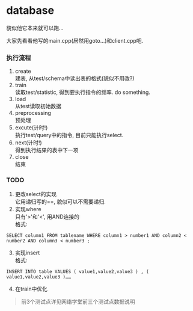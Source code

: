 database
========
貌似他它本来就可以跑... 

大家先看看他写的main.cpp(居然用goto...)和client.cpp吧.

### 执行流程
1. create  
建表, 从test/schema中读出表的格式(貌似不用改?)
2. train  
读取test/statistic, 得到要执行指令的频率. do something.
3. load  
从test读取初始数据
4. preprocessing  
预处理
5. excute(计时!)  
执行test/query中的指令, 目前只能执行select.
6. next(计时!)  
得到执行结果的表中下一项
7. close  
结束

### TODO
1. 更改select的实现  
它用递归写的==, 貌似可以不需要递归.
2. 实现where  
只有'>'和'<', 用AND连接的  
格式:
```
SELECT column1 FROM tablename WHERE column1 > number1 AND column2 < number2 AND column3 < number3 ;
```
3. 实现insert  
格式:
```
INSERT INTO table VALUES ( value1,value2,value3 ) , ( value1,value2,value3 )…… 
```
4. 在train中优化  

> 前3个测试点详见网络学堂前三个测试点数据说明
